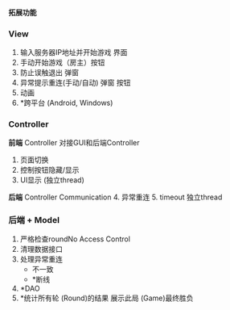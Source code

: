 #### 拓展功能

### **View**

1.  输入服务器IP地址并开始游戏 界面
2.  手动开始游戏（房主）按钮
3.  防止误触退出 弹窗
4.  异常提示重连(手动/自动) 弹窗 按钮
5.  动画
6.  *跨平台 (Android, Windows)


### **Controller**

**前端** Controller 对接GUI和后端Controller

1. 页面切换
2. 控制按钮隐藏/显示
3. UI显示 (独立thread)


**后端** Controller Communication
4. 异常重连
5. timeout 独立thread



### **后端** + **Model**

1. 严格检查roundNo Access Control
2. 清理数据接口
3. 处理异常重连
   - 不一致
   - *断线
4. *DAO
5. *统计所有轮 (Round)的结果 展示此局 (Game)最终胜负

